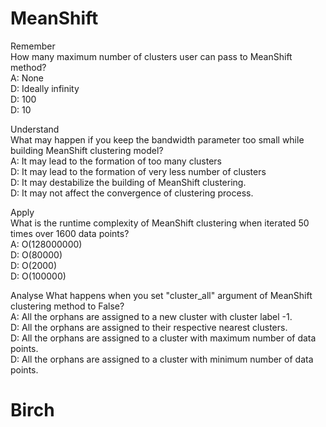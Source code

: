 # MeanShift

Remember  
How many maximum number of clusters user can pass to MeanShift method?  
A: None  
D: Ideally infinity  
D: 100  
D: 10  

Understand  
What may happen if you keep the bandwidth parameter too small while building MeanShift clustering model?  
A: It may lead to the formation of too many clusters  
D: It may lead to the formation of very less number of clusters  
D: It may destabilize the building of MeanShift clustering.  
D: It may not affect the convergence of clustering process.  

Apply  
What is the runtime complexity of MeanShift clustering when iterated 50 times over 1600 data points?  
A: O(128000000)  
D: O(80000)  
D: O(2000)  
D: O(100000)  

Analyse
What happens when you set "cluster_all" argument of MeanShift clustering method to False?  
A: All the orphans are assigned to a new cluster with cluster label -1.  
D: All the orphans are assigned to their respective nearest clusters.  
D: All the orphans are assigned to a cluster with maximum number of data points.   
D: All the orphans are assigned to a cluster with minimum number of data points.  

# Birch

